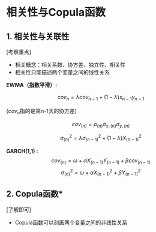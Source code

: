 # 相关性与Copula函数

## 1. 相关性与关联性 

[考察重点]

- 相关概念：相关系数、协方差、独立性、相关性
- 相关性只能描述两个变量之间的线性关系

**EWMA（指数平滑）:**

$$cov_n=\lambda cov_{n-1}+(1-\lambda)x_{n-1}y_{n-1}$$

($cov_n$指的是第n-1天的协方差)

$$cov_{(n)} = \rho_{(n)} \sigma_{x,(n)}\sigma_{y,(n)}$$

$$\sigma_{(n)}^2 = \lambda\sigma_{(n-1)}^2+(1-\lambda)X_{(n-1)}^2$$

**GARCH(1,1) :**
$$cov_{(n)}=\omega+\alpha X_{(n-1)}Y_{(n-1)}+\beta cov_{(n-1)}$$
$$\sigma_{(n)}^2=\omega+\alpha X_{(n-1)}^2+\beta Y_{(n-1)}^2$$

## 2. Copula函数* 

[了解即可]

- Copula函数可以刻画两个变量之间的非线性关系




